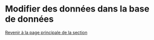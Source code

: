 # Modifier des données dans la base de données

[Revenir à la page principale de la section](README.md)
